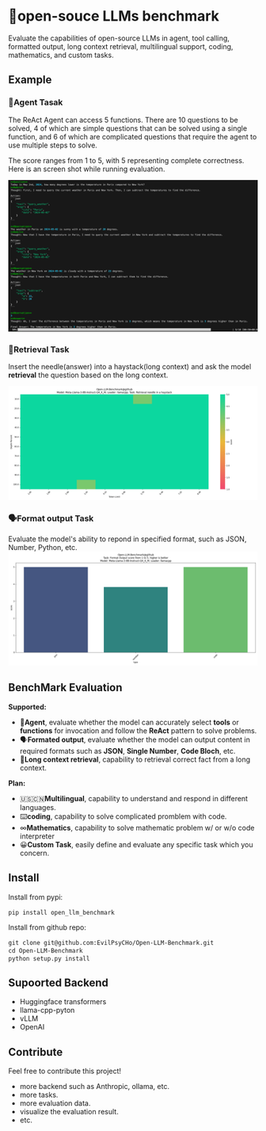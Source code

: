 # 🚀open-souce LLMs benchmark

Evaluate the capabilities of open-source LLMs in agent, tool calling, formatted output, long context retrieval, multilingual support, coding, mathematics, and custom tasks.

## Example

### 🤖Agent Tasak

The ReAct Agent can access 5 functions. There are 10 questions to be solved, 4 of which are simple questions that can be solved using a single function, and 6 of which are complicated questions that require the agent to use multiple steps to solve. 

The score ranges from 1 to 5, with 5 representing complete correctness. Here is an screen shot while running evaluation.

![](./images/agent_task.png)

### 🧐Retrieval Task

Insert the needle(answer) into a haystack(long context) and ask the model **retrieval** the question based on the long context.

![](./images/retrieval_task.png)

### 🗣️Format output Task

Evaluate the model's ability to repond in specified format, such as JSON, Number, Python, etc.
![](./images/format_output_task.png)

## BenchMark Evaluation

**Supported:**
- 🤖**Agent**, evaluate whether the model can accurately select **tools** or **functions** for invocation and follow the **ReAct** pattern to solve problems.
- 🗣️**Formated output**, evaluate whether the model can output content in required formats such as **JSON**, **Single Number**, **Code Bloch**, etc.
- 🧐**Long context retrieval**, capability to retrieval correct fact from a long context.

**Plan:**
- 🇺🇸🇨🇳**Multilingual**, capability to understand and respond in different languages.
- ⌨️**coding**, capability to solve complicated promblem with code.
- ∞**Mathematics**, capability to solve mathematic problem w/ or w/o code interpreter
- 😀**Custom Task**, easily define and evaluate any specific task which you concern.

## Install

Install from pypi:

```shell
pip install open_llm_benchmark
```

Install from github repo:

```shell
git clone git@github.com:EvilPsyCHo/Open-LLM-Benchmark.git
cd Open-LLM-Benchmark
python setup.py install
```

## Supoorted Backend
- Huggingface transformers
- llama-cpp-pyton
- vLLM
- OpenAI

## Contribute
Feel free to contribute this project!
- more backend such as Anthropic, ollama, etc.
- more tasks.
- more evaluation data.
- visualize the evaluation result.
- etc.